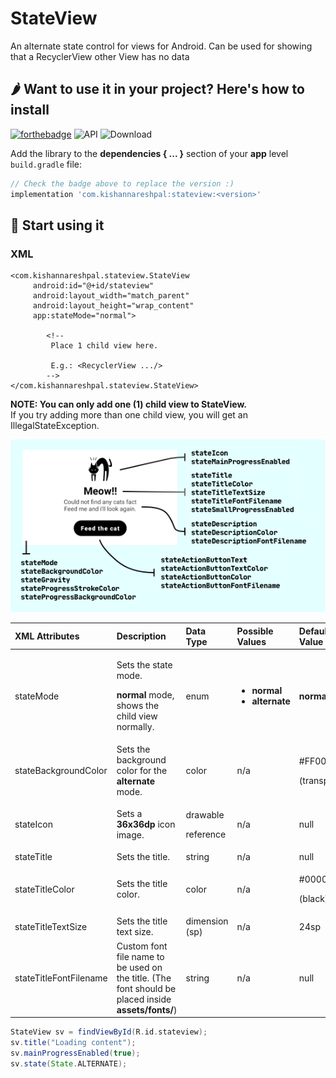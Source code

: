 # StateView
An alternate state control for views for Android. Can be used for showing that
a RecyclerView other View has no data

## 🌶 Want to use it in your project? Here's how to install

[![forthebadge](https://forthebadge.com/images/badges/built-for-android.svg)](https://forthebadge.com)
![API](https://img.shields.io/badge/API-16%2B-brightgreen.svg?style=flat)
![Download](https://api.bintray.com/packages/kishannareshpal/maven/stateview/images/download.svg?version=1.1)


Add the library to the **dependencies { ... }** section of your **app** level `build.gradle` file:

```groovy
// Check the badge above to replace the version :)
implementation 'com.kishannareshpal:stateview:<version>'
```

## 🐌 Start using it

### **XML**

```markup
<com.kishannareshpal.stateview.StateView
     android:id="@+id/stateview"
     android:layout_width="match_parent"
     android:layout_height="wrap_content"
     app:stateMode="normal">
        
        <!-- 
         Place 1 child view here.
        
         E.g.: <RecyclerView .../> 
        --> 
</com.kishannareshpal.stateview.StateView>
```

**NOTE: You can only add one \(1\) child view to StateView.**  
If you try adding more than one child view, you will get an IllegalStateException.

![](.gitbook/assets/artboard%20%281%29.png)



<table>
  <thead>
    <tr>
      <th style="text-align:left"><b>XML Attributes</b>
      </th>
      <th style="text-align:left"><b>Description</b>
      </th>
      <th style="text-align:left"><b>Data Type</b>
      </th>
      <th style="text-align:left"><b>Possible Values</b>
      </th>
      <th style="text-align:left"><b>Default Value</b>
      </th>
    </tr>
  </thead>
  <tbody>
    <tr>
      <td style="text-align:left">stateMode</td>
      <td style="text-align:left">
        <p>Sets the state mode.</p>
        <p><b>normal</b> mode, shows the child view normally.</p>
      </td>
      <td style="text-align:left">enum</td>
      <td style="text-align:left">
        <ul>
          <li><b>normal</b>
          </li>
          <li><b>alternate</b>
          </li>
        </ul>
      </td>
      <td style="text-align:left"><b>normal</b>
      </td>
    </tr>
    <tr>
      <td style="text-align:left">stateBackgroundColor</td>
      <td style="text-align:left">Sets the background color for the <b>alternate </b>mode.</td>
      <td style="text-align:left">color</td>
      <td style="text-align:left">n/a</td>
      <td style="text-align:left">
        <p>#FF000000</p>
        <p>(transparent)</p>
      </td>
    </tr>
    <tr>
      <td style="text-align:left">stateIcon</td>
      <td style="text-align:left">Sets a<b> 36x36dp </b>icon image.</td>
      <td style="text-align:left">
        <p>drawable</p>
        <p>reference</p>
      </td>
      <td style="text-align:left">n/a</td>
      <td style="text-align:left">null</td>
    </tr>
    <tr>
      <td style="text-align:left">stateTitle</td>
      <td style="text-align:left">Sets the title.</td>
      <td style="text-align:left">string</td>
      <td style="text-align:left">n/a</td>
      <td style="text-align:left">null</td>
    </tr>
    <tr>
      <td style="text-align:left">stateTitleColor</td>
      <td style="text-align:left">Sets the title color.</td>
      <td style="text-align:left">color</td>
      <td style="text-align:left">n/a</td>
      <td style="text-align:left">
        <p>#000000</p>
        <p>(black)</p>
      </td>
    </tr>
    <tr>
      <td style="text-align:left">stateTitleTextSize</td>
      <td style="text-align:left">Sets the title text size.</td>
      <td style="text-align:left">dimension (sp)</td>
      <td style="text-align:left">n/a</td>
      <td style="text-align:left">24sp</td>
    </tr>
    <tr>
      <td style="text-align:left">stateTitleFontFilename</td>
      <td style="text-align:left">Custom font file name to be used on the title. (The font should be placed
        inside <b>assets/fonts/</b>)</td>
      <td style="text-align:left">string</td>
      <td style="text-align:left">n/a</td>
      <td style="text-align:left">null</td>
    </tr>
  </tbody>
</table>

```groovy
StateView sv = findViewById(R.id.stateview);
sv.title("Loading content");
sv.mainProgressEnabled(true);
sv.state(State.ALTERNATE);
```

